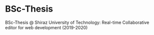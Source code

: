# BSc-Thesis
BSc-Thesis @ Shiraz University of Technology: Real-time Collaborative editor for web development (2019-2020)
